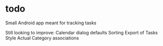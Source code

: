 # todo
Small Android app meant for tracking tasks

Still looking to improve:
Calendar dialog defaults
Sorting
Export of Tasks
Style
Actual Category associations

